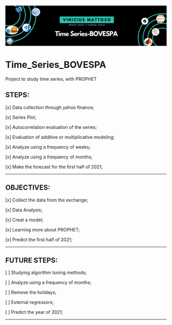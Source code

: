 ![Welcome](/Tiem_Series_BOVESPA_cover.png?raw=True)

# Time_Series_BOVESPA

 Project to study time series, with PROPHET
 
 **STEPS:**
---
 [x] Data collection through yahoo finance;

 [x] Series Plot;

 [x] Autocorrelation evaluation of the series;

 [x] Evaluation of additive or multiplicative modeling;

 [x] Analyze using a frequency of weeks;

 [x] Analyze using a frequency of months;

 [x] Make the forecast for the first half of 2021;
 
---

**OBJECTIVES:**
---
 [x] Collect the data from the exchange;

 [x] Data Analysis;

 [x] Creat a model;

 [x] Learning more about PROPHET;

 [x] Predict the first half of 2021;
 
 ---

**FUTURE STEPS:**
---
 [ ] Studying algorithm tuning methods;

 [ ] Analyze using a frequency of months;

 [ ] Remove the holidays;

 [ ] External regressors;

 [ ] Predict the year of 2021;
 
 ---


